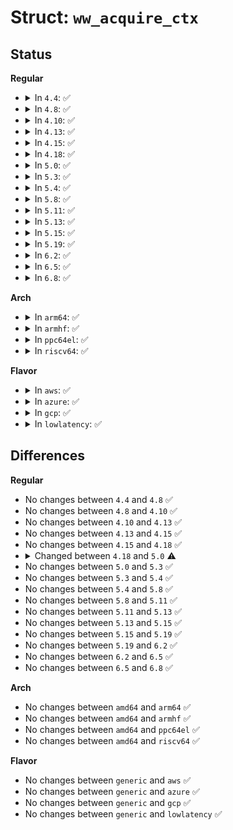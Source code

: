 # Struct: <code>ww_acquire_ctx</code>

## Status
<b>Regular</b>
<ul>
<li>
<details>
<summary>In <code>4.4</code>: ✅</summary>

```c
struct ww_acquire_ctx {
    struct task_struct *task;
    long unsigned int stamp;
    unsigned int acquired;
};
```
</details>
</li>
<li>
<details>
<summary>In <code>4.8</code>: ✅</summary>

```c
struct ww_acquire_ctx {
    struct task_struct *task;
    long unsigned int stamp;
    unsigned int acquired;
};
```
</details>
</li>
<li>
<details>
<summary>In <code>4.10</code>: ✅</summary>

```c
struct ww_acquire_ctx {
    struct task_struct *task;
    long unsigned int stamp;
    unsigned int acquired;
};
```
</details>
</li>
<li>
<details>
<summary>In <code>4.13</code>: ✅</summary>

```c
struct ww_acquire_ctx {
    struct task_struct *task;
    long unsigned int stamp;
    unsigned int acquired;
};
```
</details>
</li>
<li>
<details>
<summary>In <code>4.15</code>: ✅</summary>

```c
struct ww_acquire_ctx {
    struct task_struct *task;
    long unsigned int stamp;
    unsigned int acquired;
};
```
</details>
</li>
<li>
<details>
<summary>In <code>4.18</code>: ✅</summary>

```c
struct ww_acquire_ctx {
    struct task_struct *task;
    long unsigned int stamp;
    unsigned int acquired;
};
```
</details>
</li>
<li>
<details>
<summary>In <code>5.0</code>: ✅</summary>

```c
struct ww_acquire_ctx {
    struct task_struct *task;
    long unsigned int stamp;
    unsigned int acquired;
    short unsigned int wounded;
    short unsigned int is_wait_die;
};
```
</details>
</li>
<li>
<details>
<summary>In <code>5.3</code>: ✅</summary>

```c
struct ww_acquire_ctx {
    struct task_struct *task;
    long unsigned int stamp;
    unsigned int acquired;
    short unsigned int wounded;
    short unsigned int is_wait_die;
};
```
</details>
</li>
<li>
<details>
<summary>In <code>5.4</code>: ✅</summary>

```c
struct ww_acquire_ctx {
    struct task_struct *task;
    long unsigned int stamp;
    unsigned int acquired;
    short unsigned int wounded;
    short unsigned int is_wait_die;
};
```
</details>
</li>
<li>
<details>
<summary>In <code>5.8</code>: ✅</summary>

```c
struct ww_acquire_ctx {
    struct task_struct *task;
    long unsigned int stamp;
    unsigned int acquired;
    short unsigned int wounded;
    short unsigned int is_wait_die;
};
```
</details>
</li>
<li>
<details>
<summary>In <code>5.11</code>: ✅</summary>

```c
struct ww_acquire_ctx {
    struct task_struct *task;
    long unsigned int stamp;
    unsigned int acquired;
    short unsigned int wounded;
    short unsigned int is_wait_die;
};
```
</details>
</li>
<li>
<details>
<summary>In <code>5.13</code>: ✅</summary>

```c
struct ww_acquire_ctx {
    struct task_struct *task;
    long unsigned int stamp;
    unsigned int acquired;
    short unsigned int wounded;
    short unsigned int is_wait_die;
};
```
</details>
</li>
<li>
<details>
<summary>In <code>5.15</code>: ✅</summary>

```c
struct ww_acquire_ctx {
    struct task_struct *task;
    long unsigned int stamp;
    unsigned int acquired;
    short unsigned int wounded;
    short unsigned int is_wait_die;
};
```
</details>
</li>
<li>
<details>
<summary>In <code>5.19</code>: ✅</summary>

```c
struct ww_acquire_ctx {
    struct task_struct *task;
    long unsigned int stamp;
    unsigned int acquired;
    short unsigned int wounded;
    short unsigned int is_wait_die;
};
```
</details>
</li>
<li>
<details>
<summary>In <code>6.2</code>: ✅</summary>

```c
struct ww_acquire_ctx {
    struct task_struct *task;
    long unsigned int stamp;
    unsigned int acquired;
    short unsigned int wounded;
    short unsigned int is_wait_die;
};
```
</details>
</li>
<li>
<details>
<summary>In <code>6.5</code>: ✅</summary>

```c
struct ww_acquire_ctx {
    struct task_struct *task;
    long unsigned int stamp;
    unsigned int acquired;
    short unsigned int wounded;
    short unsigned int is_wait_die;
};
```
</details>
</li>
<li>
<details>
<summary>In <code>6.8</code>: ✅</summary>

```c
struct ww_acquire_ctx {
    struct task_struct *task;
    long unsigned int stamp;
    unsigned int acquired;
    short unsigned int wounded;
    short unsigned int is_wait_die;
};
```
</details>
</li>
</ul>
<b>Arch</b>
<ul>
<li>
<details>
<summary>In <code>arm64</code>: ✅</summary>

```c
struct ww_acquire_ctx {
    struct task_struct *task;
    long unsigned int stamp;
    unsigned int acquired;
    short unsigned int wounded;
    short unsigned int is_wait_die;
};
```
</details>
</li>
<li>
<details>
<summary>In <code>armhf</code>: ✅</summary>

```c
struct ww_acquire_ctx {
    struct task_struct *task;
    long unsigned int stamp;
    unsigned int acquired;
    short unsigned int wounded;
    short unsigned int is_wait_die;
};
```
</details>
</li>
<li>
<details>
<summary>In <code>ppc64el</code>: ✅</summary>

```c
struct ww_acquire_ctx {
    struct task_struct *task;
    long unsigned int stamp;
    unsigned int acquired;
    short unsigned int wounded;
    short unsigned int is_wait_die;
};
```
</details>
</li>
<li>
<details>
<summary>In <code>riscv64</code>: ✅</summary>

```c
struct ww_acquire_ctx {
    struct task_struct *task;
    long unsigned int stamp;
    unsigned int acquired;
    short unsigned int wounded;
    short unsigned int is_wait_die;
};
```
</details>
</li>
</ul>
<b>Flavor</b>
<ul>
<li>
<details>
<summary>In <code>aws</code>: ✅</summary>

```c
struct ww_acquire_ctx {
    struct task_struct *task;
    long unsigned int stamp;
    unsigned int acquired;
    short unsigned int wounded;
    short unsigned int is_wait_die;
};
```
</details>
</li>
<li>
<details>
<summary>In <code>azure</code>: ✅</summary>

```c
struct ww_acquire_ctx {
    struct task_struct *task;
    long unsigned int stamp;
    unsigned int acquired;
    short unsigned int wounded;
    short unsigned int is_wait_die;
};
```
</details>
</li>
<li>
<details>
<summary>In <code>gcp</code>: ✅</summary>

```c
struct ww_acquire_ctx {
    struct task_struct *task;
    long unsigned int stamp;
    unsigned int acquired;
    short unsigned int wounded;
    short unsigned int is_wait_die;
};
```
</details>
</li>
<li>
<details>
<summary>In <code>lowlatency</code>: ✅</summary>

```c
struct ww_acquire_ctx {
    struct task_struct *task;
    long unsigned int stamp;
    unsigned int acquired;
    short unsigned int wounded;
    short unsigned int is_wait_die;
};
```
</details>
</li>
</ul>

## Differences
<b>Regular</b>
<ul>
<li>
No changes between <code>4.4</code> and <code>4.8</code> ✅
</li>
<li>
No changes between <code>4.8</code> and <code>4.10</code> ✅
</li>
<li>
No changes between <code>4.10</code> and <code>4.13</code> ✅
</li>
<li>
No changes between <code>4.13</code> and <code>4.15</code> ✅
</li>
<li>
No changes between <code>4.15</code> and <code>4.18</code> ✅
</li>
<li>
<details>
<summary>Changed between <code>4.18</code> and <code>5.0</code> ⚠️</summary>
<ul>
<li>
<b>Field added. </b>
<code>short unsigned int wounded</code>
</li>
<li>
<b>Field added. </b>
<code>short unsigned int is_wait_die</code>
</li>
</ul>
</details>
</li>
<li>
No changes between <code>5.0</code> and <code>5.3</code> ✅
</li>
<li>
No changes between <code>5.3</code> and <code>5.4</code> ✅
</li>
<li>
No changes between <code>5.4</code> and <code>5.8</code> ✅
</li>
<li>
No changes between <code>5.8</code> and <code>5.11</code> ✅
</li>
<li>
No changes between <code>5.11</code> and <code>5.13</code> ✅
</li>
<li>
No changes between <code>5.13</code> and <code>5.15</code> ✅
</li>
<li>
No changes between <code>5.15</code> and <code>5.19</code> ✅
</li>
<li>
No changes between <code>5.19</code> and <code>6.2</code> ✅
</li>
<li>
No changes between <code>6.2</code> and <code>6.5</code> ✅
</li>
<li>
No changes between <code>6.5</code> and <code>6.8</code> ✅
</li>
</ul>
<b>Arch</b>
<ul>
<li>
No changes between <code>amd64</code> and <code>arm64</code> ✅
</li>
<li>
No changes between <code>amd64</code> and <code>armhf</code> ✅
</li>
<li>
No changes between <code>amd64</code> and <code>ppc64el</code> ✅
</li>
<li>
No changes between <code>amd64</code> and <code>riscv64</code> ✅
</li>
</ul>
<b>Flavor</b>
<ul>
<li>
No changes between <code>generic</code> and <code>aws</code> ✅
</li>
<li>
No changes between <code>generic</code> and <code>azure</code> ✅
</li>
<li>
No changes between <code>generic</code> and <code>gcp</code> ✅
</li>
<li>
No changes between <code>generic</code> and <code>lowlatency</code> ✅
</li>
</ul>
